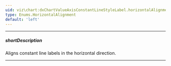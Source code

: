 ```yaml
---
uid: viz\chart:dxChartValueAxisConstantLineStyleLabel.horizontalAlignment
type: Enums.HorizontalAlignment
default: 'left'
---
```

---
##### shortDescription
Aligns constant line labels in the horizontal direction.

---
<!--
&lt;!-- Description goes here --&gt;
-->